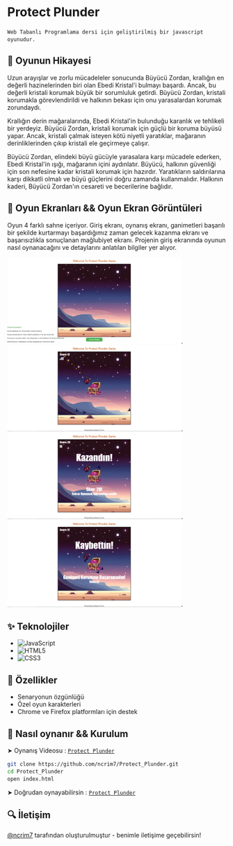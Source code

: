 
# Protect Plunder

`Web Tabanlı Programlama dersi için geliştirilmiş bir javascript oyunudur.`

## 💬 Oyunun Hikayesi
Uzun arayışlar ve zorlu mücadeleler sonucunda Büyücü Zordan, krallığın en değerli hazinelerinden biri olan Ebedi Kristal'i bulmayı başardı. Ancak, bu değerli kristali korumak büyük bir sorumluluk getirdi. Büyücü Zordan, kristali korumakla görevlendirildi ve halkının bekası için onu yarasalardan korumak zorundaydı.

Krallığın derin mağaralarında, Ebedi Kristal'in bulunduğu karanlık ve tehlikeli bir yerdeyiz. Büyücü Zordan, kristali korumak için güçlü bir koruma büyüsü yapar. Ancak, kristali çalmak isteyen kötü niyetli yaratıklar, mağaranın derinliklerinden çıkıp kristali ele geçirmeye çalışır.

Büyücü Zordan, elindeki büyü gücüyle yarasalara karşı mücadele ederken, Ebedi Kristal'in ışığı, mağaranın içini aydınlatır. Büyücü, halkının güvenliği için son nefesine kadar kristali korumak için hazırdır. Yaratıkların saldırılarına karşı dikkatli olmalı ve büyü güçlerini doğru zamanda kullanmalıdır. Halkının kaderi, Büyücü Zordan'ın cesareti ve becerilerine bağlıdır.

## 📸 Oyun Ekranları && Oyun Ekran Görüntüleri
Oyun 4 farklı sahne içeriyor. Giriş ekranı, oynanış ekranı, ganimetleri başarılı bir şekilde kurtarmayı başardığımız zaman gelecek kazanma ekranı ve başarısızlıkla sonuçlanan mağlubiyet ekranı. Projenin giriş ekranında oyunun nasıl oynanacağını ve detaylarını anlatılan bilgiler yer alıyor.  

<img src="https://github.com/bomb1338/Protect_Plunder/blob/main/Protect_Plunder/ss/giris.PNG" width="400px" height="auto">. 
<img src="https://github.com/bomb1338/Protect_Plunder/blob/c6547b4ba0631bcbf4b61735d2210ce556d16058/Protect_Plunder/ss/oynanis.png" width="400px" height="auto">. 
<img src="https://github.com/bomb1338/Protect_Plunder/blob/c6547b4ba0631bcbf4b61735d2210ce556d16058/Protect_Plunder/ss/win.png" width="400px" height="auto">. 
<img src="https://github.com/bomb1338/Protect_Plunder/blob/c6547b4ba0631bcbf4b61735d2210ce556d16058/Protect_Plunder/ss/defeat.png" width="400px" height="auto">. 

## ✨ Teknolojiler
- ![JavaScript](https://img.shields.io/badge/javascript-%23323330.svg?style=for-the-badge&logo=javascript&logoColor=%23F7DF1E)
- ![HTML5](https://img.shields.io/badge/html5-%23E34F26.svg?style=for-the-badge&logo=html5&logoColor=white)
- ![CSS3](https://img.shields.io/badge/css3-%231572B6.svg?style=for-the-badge&logo=css3&logoColor=white)

## 🎉 Özellikler
* Senaryonun özgünlüğü
* Özel oyun karakterleri
* Chrome ve Firefox platformları için destek

## 🚨 Nasıl oynanır && Kurulum 
➤ Oynanış Videosu : [`Protect Plunder`](https://youtu.be/ljj6xoaFZMc)
```sh
git clone https://github.com/ncrim7/Protect_Plunder.git
cd Protect_Plunder
open index.html
```
➤ Doğrudan oynayabilirsin : [`Protect Plunder`](https://protectplunder.000webhostapp.com/)

## 🔍️ İletişim
[@ncrim7](https://github.com/ncrim7) tarafından oluşturulmuştur - benimle iletişime geçebilirsin!
